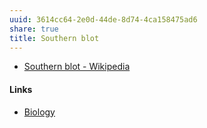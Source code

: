 ```yaml
---
uuid: 3614cc64-2e0d-44de-8d74-4ca158475ad6
share: true
title: Southern blot
---
```

* [Southern blot - Wikipedia](https://en.wikipedia.org/wiki/Southern_blot)

#### Links

* [Biology](../89120ef6-487f-460a-8cb2-33c7ac246911)